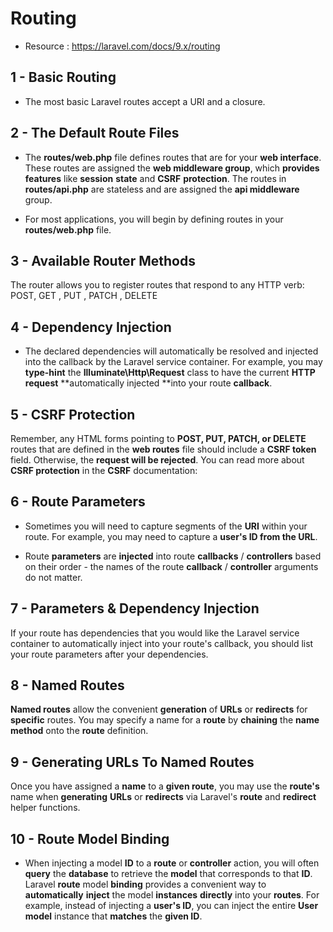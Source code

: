# Routing

- Resource : https://laravel.com/docs/9.x/routing

## 1 - Basic Routing

- The most basic Laravel routes accept a URI and a closure.

## 2 - The Default Route Files

- The **routes/web.php** file defines routes that are for your **web interface**. These routes are assigned the **web middleware group**, which **provides** **features** like **session** **state** and **CSRF** **protection**. The routes in **routes/api.php** are stateless and are assigned the **api middleware** group.

- For most applications, you will begin by defining routes in your **routes/web.php** file.

## 3 - Available Router Methods

The router allows you to register routes that respond to any HTTP verb:
POST, GET , PUT , PATCH , DELETE

## 4 - Dependency Injection

- The declared dependencies will automatically be resolved and injected into the callback by the Laravel service container. For example, you may **type-hint** the **Illuminate\Http\Request** class to have the current **HTTP** **request** **automatically injected **into your route **callback**.

## 5 - CSRF Protection

Remember, any HTML forms pointing to **POST, PUT, PATCH, or DELETE** routes that are defined in the **web routes** file should include a **CSRF token** field. Otherwise, the **request will be rejected**. You can read more about **CSRF protection** in the **CSRF** documentation:

## 6 - Route Parameters

- Sometimes you will need to capture segments of the **URI** within your route. For example, you may need to capture a **user's ID from the URL**.

- Route **parameters** are **injected** into route **callbacks** / **controllers** based on their order - the names of the route **callback** / **controller** arguments do not matter.

## 7 - Parameters & Dependency Injection

If your route has dependencies that you would like the Laravel service container to automatically inject into your route's callback, you should list your route parameters after your dependencies.

## 8 - Named Routes

**Named routes** allow the convenient **generation** of **URLs** or **redirects** for **specific** routes. You may specify a name for a **route** by **chaining** the **name** **method** onto the **route** definition.

## 9 - Generating URLs To Named Routes

Once you have assigned a **name** to a **given route**, you may use the **route's** name when **generating** **URLs** or **redirects** via Laravel's **route** and **redirect** helper functions.

## 10 - Route Model Binding

- When injecting a model **ID** to a **route** or **controller** action, you will often **query** the **database** to retrieve the **model** that corresponds to that **ID**. Laravel **route** model **binding** provides a convenient way to **automatically** **inject** the model **instances** **directly** into your **routes**. For example, instead of injecting a **user's ID**, you can inject the entire **User** **model** instance that **matches** the **given ID**.
